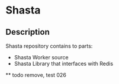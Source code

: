 # Shasta

## Description
Shasta repository contains to parts:
- Shasta Worker source
- Shasta Library that interfaces with Redis

** todo remove, test 026

